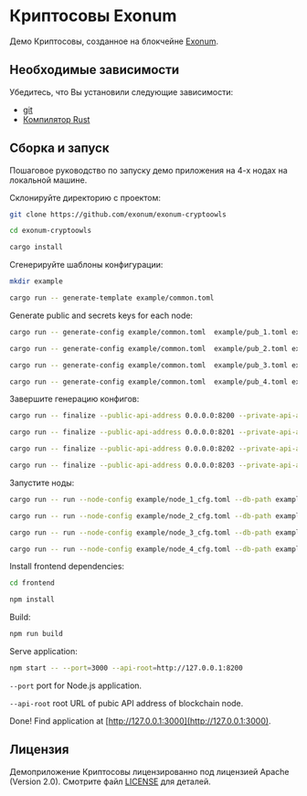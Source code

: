 # Криптосовы Exonum

Демо Криптосовы, созданное на блокчейне [Exonum](https://github.com/exonum/exonum).

## Необходимые зависимости

Убедитесь, что Вы установили следующие зависимости:

* [git](https://git-scm.com/downloads)
* [Компилятор Rust](https://rustup.rs/)

## Сборка и запуск

Пошаговое руководство по запуску демо приложения на 4-х нодах на локальной машине.

Склонируйте директорию с проектом:

```sh
git clone https://github.com/exonum/exonum-cryptoowls

cd exonum-cryptoowls

cargo install
```

Сгенерируйте шаблоны конфигурации:

```sh
mkdir example

cargo run -- generate-template example/common.toml
```

Generate public and secrets keys for each node:

```sh
cargo run -- generate-config example/common.toml  example/pub_1.toml example/sec_1.toml --peer-address 127.0.0.1:6331

cargo run -- generate-config example/common.toml  example/pub_2.toml example/sec_2.toml --peer-address 127.0.0.1:6332

cargo run -- generate-config example/common.toml  example/pub_3.toml example/sec_3.toml --peer-address 127.0.0.1:6333

cargo run -- generate-config example/common.toml  example/pub_4.toml example/sec_4.toml --peer-address 127.0.0.1:6334
```

Завершите генерацию конфигов:

```sh
cargo run -- finalize --public-api-address 0.0.0.0:8200 --private-api-address 0.0.0.0:8091 example/sec_1.toml example/node_1_cfg.toml --public-configs example/pub_1.toml example/pub_2.toml example/pub_3.toml example/pub_4.toml

cargo run -- finalize --public-api-address 0.0.0.0:8201 --private-api-address 0.0.0.0:8092 example/sec_2.toml example/node_2_cfg.toml --public-configs example/pub_1.toml example/pub_2.toml example/pub_3.toml example/pub_4.toml

cargo run -- finalize --public-api-address 0.0.0.0:8202 --private-api-address 0.0.0.0:8093 example/sec_3.toml example/node_3_cfg.toml --public-configs example/pub_1.toml example/pub_2.toml example/pub_3.toml example/pub_4.toml

cargo run -- finalize --public-api-address 0.0.0.0:8203 --private-api-address 0.0.0.0:8094 example/sec_4.toml example/node_4_cfg.toml --public-configs example/pub_1.toml example/pub_2.toml example/pub_3.toml example/pub_4.toml
```

Запустите ноды:

```sh
cargo run -- run --node-config example/node_1_cfg.toml --db-path example/db1 --public-api-address 0.0.0.0:8200

cargo run -- run --node-config example/node_2_cfg.toml --db-path example/db2 --public-api-address 0.0.0.0:8201

cargo run -- run --node-config example/node_3_cfg.toml --db-path example/db3 --public-api-address 0.0.0.0:8202

cargo run -- run --node-config example/node_4_cfg.toml --db-path example/db4 --public-api-address 0.0.0.0:8203
```

Install frontend dependencies:

```sh
cd frontend

npm install
```

Build:

```sh
npm run build
```

Serve application:

```sh
npm start -- --port=3000 --api-root=http://127.0.0.1:8200
```

`--port` port for Node.js application.

`--api-root` root URL of pubic API address of blockchain node.

Done! Find application at [http://127.0.0.1:3000](http://127.0.0.1:3000).

## Лицензия

Демоприложение Криптосовы лицензированно под лицензией Apache (Version 2.0).
Смотрите файл [LICENSE](LICENSE) для деталей.
